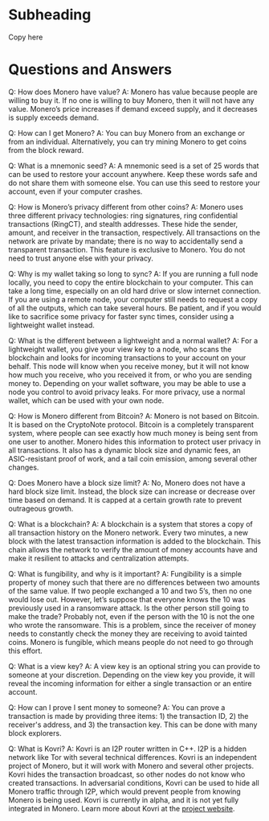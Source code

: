 # Subheading

Copy here

# Questions and Answers

Q: How does Monero have value?
A: Monero has value because people are willing to buy it. If no one is willing to buy Monero, then it will not have any value. Monero’s price increases if demand exceed supply, and it decreases is supply exceeds demand.

Q: How can I get Monero?
A: You can buy Monero from an exchange or from an individual. Alternatively, you can try mining Monero to get coins from the block reward.

Q: What is a mnemonic seed?
A: A mnemonic seed is a set of 25 words that can be used to restore your account anywhere. Keep these words safe and do not share them with someone else. You can use this seed to restore your account, even if your computer crashes.

Q: How is Monero’s privacy different from other coins?
A: Monero uses three different privacy technologies: ring signatures, ring confidential transactions (RingCT), and stealth addresses. These hide the sender, amount, and receiver in the transaction, respectively. All transactions on the network are private by mandate; there is no way to accidentally send a transparent transaction. This feature is exclusive to Monero. You do not need to trust anyone else with your privacy.

Q: Why is my wallet taking so long to sync?
A: If you are running a full node locally, you need to copy the entire blockchain to your computer. This can take a long time, especially on an old hard drive or slow internet connection. If you are using a remote node, your computer still needs to request a copy of all the outputs, which can take several hours. Be patient, and if you would like to sacrifice some privacy for faster sync times, consider using a lightweight wallet instead.

Q: What is the different between a lightweight and a normal wallet?
A: For a lightweight wallet, you give your view key to a node, who scans the blockchain and looks for incoming transactions to your account on your behalf. This node will know when you receive money, but it will not know how much you receive, who you received it from, or who you are sending money to. Depending on your wallet software, you may be able to use a node you control to avoid privacy leaks. For more privacy, use a normal wallet, which can be used with your own node.

Q: How is Monero different from Bitcoin?
A: Monero is not based on Bitcoin. It is based on the CryptoNote protocol. Bitcoin is a completely transparent system, where people can see exactly how much money is being sent from one user to another. Monero hides this information to protect user privacy in all transactions. It also has a dynamic block size and dynamic fees, an ASIC-resistant proof of work, and a tail coin emission, among several other changes.

Q: Does Monero have a block size limit?
A: No, Monero does not have a hard block size limit. Instead, the block size can increase or decrease over time based on demand. It is capped at a certain growth rate to prevent outrageous growth.

Q: What is a blockchain?
A: A blockchain is a system that stores a copy of all transaction history on the Monero network. Every two minutes, a new block with the latest transaction information is added to the blockchain. This chain allows the network to verify the amount of money accounts have and make it resilient to attacks and centralization attempts.

Q: What is fungibility, and why is it important?
A: Fungibility is a simple property of money such that there are no differences between two amounts of the same value. If two people exchanged a 10 and two 5’s, then no one would lose out. However, let’s suppose that everyone knows the 10 was previously used in a ransomware attack. Is the other person still going to make the trade? Probably not, even if the person with the 10 is not the one who wrote the ransomware. This is a problem, since the receiver of money needs to constantly check the money they are receiving to avoid tainted coins. Monero is fungible, which means people do not need to go through this effort.

Q: What is a view key?
A: A view key is an optional string you can provide to someone at your discretion. Depending on the view key you provide, it will reveal the incoming information for either a single transaction or an entire account.

Q: How can I prove I sent money to someone?
A: You can prove a transaction is made by providing three items: 1) the transaction ID, 2) the receiver's address, and 3) the transaction key. This can be done with many block explorers.

Q: What is Kovri?
A: Kovri is an I2P router written in C++. I2P is a hidden network like Tor with several technical differences. Kovri is an independent project of Monero, but it will work with Monero and several other projects. Kovri hides the transaction broadcast, so other nodes do not know who created transactions. In adversarial conditions, Kovri can be used to hide all Monero traffic through I2P, which would prevent people from knowing Monero is being used. Kovri is currently in alpha, and it is not yet fully integrated in Monero. Learn more about Kovri at the [project website](https://getkovri.org).
